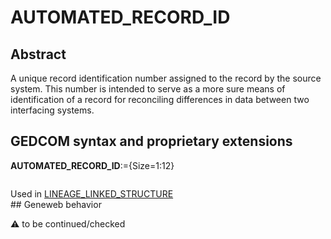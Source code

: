 ﻿# AUTOMATED_RECORD_ID
## Abstract
A unique record identification number assigned to the record by the source system.  This number is
intended to serve as a more sure means of identification of a record for reconciling differences in data
between two interfacing systems.


## GEDCOM syntax and proprietary extensions

**AUTOMATED_RECORD_ID**:={Size=1:12}
<pre>
</pre>
Used in <a href=Ged.LINEAGE_LINKED_STRUCTURE.md>LINEAGE_LINKED_STRUCTURE</a><br />## Geneweb behavior


:warning: to be continued/checked


